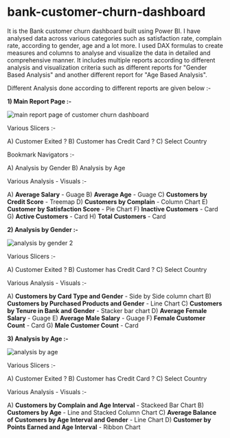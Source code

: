 # bank-customer-churn-dashboard
It is the Bank customer churn dashboard built using Power BI. I have analysed data across various categories such as satisfaction rate, complain rate, according to gender, age and a lot more.
I used DAX formulas to create measures and columns to analyse and visualize the data in detailed and comprehensive manner.
It includes multiple reports according to different analysis and visualization criteria such as different reports for "Gender Based Analysis" and another different report for "Age Based Analysis".

Different Analysis done according to different reports are given below :-

**1) Main Report Page :-**

![main report page of customer churn dashboard](https://github.com/ujjwal717/bank-customer-churn-dashboard/assets/93403224/020aac0b-65e1-4936-89fe-1e401d2425b9)


Various Slicers :- 

A) Customer Exited ?
B) Customer has Credit Card ?
C) Select Country 

Bookmark Navigators :- 

A) Analysis by Gender
B) Analysis by Age 

Various Analysis - Visuals :- 

A) **Average Salary** - Guage
B) **Average Age** - Guage
C) **Customers by Credit Score** - Treemap
D) **Customers by Complain** - Column Chart
E) **Customer by Satisfaction Score** - Pie Chart
F) **Inactive Customers** - Card
G) **Active Customers** - Card
H) **Total Customers** - Card


**2) Analysis by Gender :-**

![analysis by gender 2](https://github.com/ujjwal717/bank-customer-churn-dashboard/assets/93403224/00c3728f-d2c3-4bef-b693-e4ad45241d91)




Various Slicers :- 

A) Customer Exited ?
B) Customer has Credit Card ?
C) Select Country 

Various Analysis - Visuals :- 

A) **Customers by Card Type and Gender** - Side by Side column chart
B) **Customers by Purchased Products and Gender** - Line Chart
C) **Customers by Tenure in Bank and Gender** - Stacker bar chart
D) **Average Female Salary** - Guage
E) **Average Male Salary** - Guage
F) **Female Customer Count** - Card
G) **Male Customer Count** - Card


**3) Analysis by Age :-**


![analysis by age](https://github.com/ujjwal717/bank-customer-churn-dashboard/assets/93403224/a7856435-d5ce-4216-b098-2c03e525adfc)



Various Slicers :- 

A) Customer Exited ?
B) Customer has Credit Card ?
C) Select Country 


Various Analysis - Visuals :- 

A) **Customers by Complain and Age Interval** - Stackeed Bar Chart
B) **Customers by Age** - Line and Stacked Column Chart
C) **Average Balance of Customers by Age Interval and Gender** - Line Chart
D) **Customer by Points Earned and Age Interval** - Ribbon Chart







